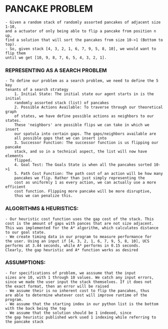 # PANCAKE PROBLEM
    - Given a random stack of randomly assorted pancakes of adjacent size 1-10,
    and a actuator of only being able to flip a pancake from position n up, 
    find a solution that will sort the pancakes from size 10->1 (Bottom to top).
    - So, given stack [4, 3, 2, 1, 6, 7, 9, 5, 8, 10], we would want to flip them 
    until we get [10, 9, 8, 7, 6, 5, 4, 3, 2, 1].

### REPRESENTING AS A SEARCH PROBLEM ###
    - To define our problem as a search problem, we need to define the 5 key
    tenants of a search strategy
        1. Initial State: The initial state our agent starts in is the initial
        randomly assorted stack (list) of pancakes
        2. Possible Actions Available: To traverse through our theoretical graph
        of states, we have define possible actions as neighbors to our states.
        These 'neighbors' are possible flips we can take in which we insert 
        our spatula into certain gaps. The gaps/neighbors available are
        all possible gaps that we can insert into
        3. Successor Function: The successor function is us flipping our pancake
        stack, and so in a technical aspect, the list will now have elements
        flipped.
        4. Goal Test: The Goals State is when all the pancakes sorted 10->1
        5. Path Cost Function: The path cost of an action will be how many 
        pancakes we flip. Rather than just simply representing the
        cost as uniformly 1 as every action, we can actually use a more efficient
        cost function. Flipping more pancake will be more disruptive, 
        thus we can penalize this.

### ALGORITHMS & HEURISTICS: ####
    - Our heuristic cost function uses the gap cost of the stack. This 
    cost is the amount of gaps with pances that are not size adjacent.
    This was implemented for the A* algorithm, which calculates distance
    to our goal state. 
    - We create timing data in our program to measure performance for
    the user. Using an input if [4, 3, 2, 1, 6, 7, 9, 5, 8, 10], UCS
    performs at 3.44 seconds, while A* performs in 0.15 seconds. 
    Clearly, the gap heuristic and A* function works as desired

### ASSUMPTIONS: ###
    - For specifications of problem, we asssume that the input
    sizes are 10, with 1 through 10 values. We catch any input errors,
    since we made the user input the stack themselves. If it does not
    the exact format, then an error will be raised
    - We assume their is no inherent cost to flip the pancakes, thus
    are able to determine whatever cost will improve runtime of the 
    program.
    - We assume that the starting index in our python list is the bottom
    with the back being the top
    - We assume that the solution should be 1 indexed, since
    the gap heuristic published work used 1 indexing while referring to 
    the pancake stack


